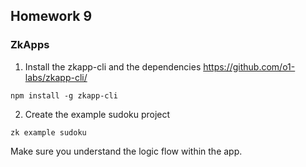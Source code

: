 ## Homework 9

### ZkApps

1.  Install the zkapp-cli and the dependencies https://github.com/o1-labs/zkapp-cli/
```
npm install -g zkapp-cli
```

2. Create the example sudoku project
```
zk example sudoku
```

Make sure you understand the logic flow within the app.